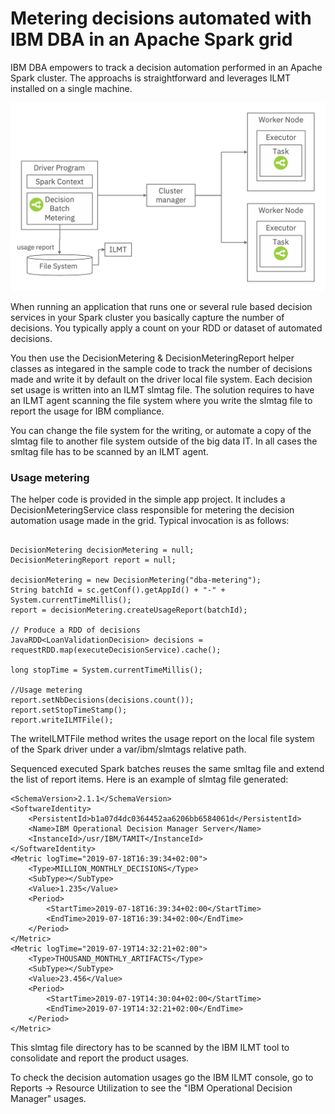 # Metering decisions automated with IBM DBA in an Apache Spark grid

IBM DBA empowers to track a decision automation performed in an Apache Spark cluster. 
The approachs is straightforward and leverages ILMT installed on a single machine.

![Metering architecture](../docs/images/decision_metering_spark_1.png "Metering architecture")

When running an application that runs one or several rule based decision services in your Spark cluster you basically capture the number of decisions. You typically apply a count on your RDD or dataset of automated decisions.

You then use the DecisionMetering & DecisionMeteringReport helper classes as integared in the sample code to track the number of decisions made and write it by default on the driver local file system. Each decision set usage is written into an ILMT slmtag file.
The solution requires to have an ILMT agent scanning the file system where you write the slmtag file to report the usage for IBM compliance.

You can change the file system for the writing, or automate a copy of the slmtag file to another file system outside of the big data IT. In all cases the smltag file has to be scanned by an ILMT agent.

### Usage metering
The helper code is provided in the simple app project. It includes a DecisionMeteringService class responsible for metering the decision automation usage made in the grid.
Typical invocation is as follows:
```console

DecisionMetering decisionMetering = null;
DecisionMeteringReport report = null;

decisionMetering = new DecisionMetering("dba-metering");
String batchId = sc.getConf().getAppId() + "-" + System.currentTimeMillis();
report = decisionMetering.createUsageReport(batchId);
		
// Produce a RDD of decisions
JavaRDD<LoanValidationDecision> decisions = requestRDD.map(executeDecisionService).cache();

long stopTime = System.currentTimeMillis();

//Usage metering
report.setNbDecisions(decisions.count());
report.setStopTimeStamp();
report.writeILMTFile();
```
The writeILMTFile method writes the usage report on the local file system of the Spark driver under a var/ibm/slmtags relative path. 

Sequenced executed Spark batches reuses the same smltag file and extend the list of report items. Here is an example of slmtag file generated:

```console
<SchemaVersion>2.1.1</SchemaVersion>
<SoftwareIdentity>
	<PersistentId>b1a07d4dc0364452aa6206bb6584061d</PersistentId>
	<Name>IBM Operational Decision Manager Server</Name>
	<InstanceId>/usr/IBM/TAMIT</InstanceId>
</SoftwareIdentity>
<Metric logTime="2019-07-18T16:39:34+02:00">
	<Type>MILLION_MONTHLY_DECISIONS</Type>
	<SubType></SubType>
	<Value>1.235</Value>
	<Period>
		<StartTime>2019-07-18T16:39:34+02:00</StartTime>
		<EndTime>2019-07-18T16:39:34+02:00</EndTime>
	</Period>
</Metric>
<Metric logTime="2019-07-19T14:32:21+02:00">
	<Type>THOUSAND_MONTHLY_ARTIFACTS</Type>
	<SubType></SubType>
	<Value>23.456</Value>
	<Period>
		<StartTime>2019-07-19T14:30:04+02:00</StartTime>
		<EndTime>2019-07-19T14:32:21+02:00</EndTime>
	</Period>
</Metric>
```
This slmtag file directory has to be scanned by the IBM ILMT tool to consolidate and report the product usages.

To check the decision automation usages go the IBM ILMT console, go to Reports -> Resource Utilization to see the "IBM Operational Decision Manager" usages.
